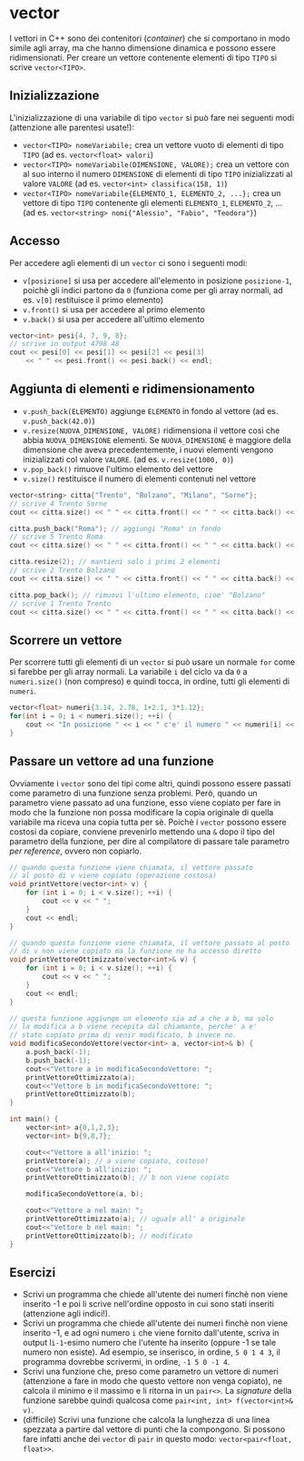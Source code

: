 # vector

I vettori in C++ sono dei contenitori (*container*) che si comportano in modo simile agli array, ma che hanno dimensione dinamica e possono essere ridimensionati. Per creare un vettore contenente elementi di tipo `TIPO` si scrive `vector<TIPO>`.

## Inizializzazione

L'inizializzazione di una variabile di tipo `vector` si può fare nei seguenti modi (attenzione alle parentesi usate!):
- `vector<TIPO> nomeVariabile;` crea un vettore vuoto di elementi di tipo `TIPO` (ad es. `vector<float> valori`)
- `vector<TIPO> nomeVariabile(DIMENSIONE, VALORE);` crea un vettore con al suo interno il numero `DIMENSIONE` di elementi di tipo `TIPO` inizializzati al valore `VALORE` (ad es. `vector<int> classifica(158, 1)`)
- `vector<TIPO> nomeVariabile{ELEMENTO_1, ELEMENTO_2, ...};` crea un vettore di tipo `TIPO` contenente gli elementi `ELEMENTO_1`, `ELEMENTO_2`, ... (ad es. `vector<string> nomi{"Alessio", "Fabio", "Teodora"}`)

## Accesso

Per accedere agli elementi di un `vector` ci sono i seguenti modi:
- `v[posizione]` si usa per accedere all'elemento in posizione `posizione-1`, poichè gli indici partono da `0` (funziona come per gli array normali, ad es. `v[0]` restituisce il primo elemento)
- `v.front()` si usa per accedere al primo elemento
- `v.back()` si usa per accedere all'ultimo elemento

```cpp
vector<int> pesi{4, 7, 9, 8};
// scrive in output 4798 48
cout << pesi[0] << pesi[1] << pesi[2] << pesi[3]
	<< " " << pesi.front() << pesi.back() << endl;
```

## Aggiunta di elementi e ridimensionamento

- `v.push_back(ELEMENTO)` aggiunge `ELEMENTO` in fondo al vettore (ad es. `v.push_back(42.0)`)
- `v.resize(NUOVA_DIMENSIONE, VALORE)` ridimensiona il vettore così che abbia `NUOVA_DIMENSIONE` elementi. Se `NUOVA_DIMENSIONE` è maggiore della dimensione che aveva precedentemente, i nuovi elementi vengono inizializzati col valore `VALORE`. (ad es. `v.resize(1000, 0)`)
- `v.pop_back()` rimuove l'ultimo elemento del vettore
- `v.size()` restituisce il numero di elementi contenuti nel vettore

```cpp
vector<string> citta{"Trento", "Bolzano", "Milano", "Sorne"};
// scrive 4 Trento Sorne
cout << citta.size() << " " << citta.front() << " " << citta.back() << endl;

citta.push_back("Roma"); // aggiungi "Roma" in fondo
// scrive 5 Trento Roma
cout << citta.size() << " " << citta.front() << " " << citta.back() << endl;

citta.resize(2); // mantieni solo i primi 2 elementi
// scrive 2 Trento Bolzano
cout << citta.size() << " " << citta.front() << " " << citta.back() << endl;

citta.pop_back(); // rimuovi l'ultimo elemento, cioe' "Bolzano"
// scrive 1 Trento Trento
cout << citta.size() << " " << citta.front() << " " << citta.back() << endl;
```

## Scorrere un vettore

Per scorrere tutti gli elementi di un `vector` si può usare un normale `for` come si farebbe per gli array normali. La variabile `i` del ciclo va da `0` a `numeri.size()` (non compreso) e quindi tocca, in ordine, tutti gli elementi di `numeri`.
```cpp
vector<float> numeri{3.14, 2.78, 1+2.1, 3*1.12};
for(int i = 0; i < numeri.size(); ++i) {
	cout << "In posizione " << i << " c'e' il numero " << numeri[i] << endl;
}
```

## Passare un vettore ad una funzione

Ovviamente i `vector` sono dei tipi come altri, quindi possono essere passati come parametro di una funzione senza problemi. Però, quando un parametro viene passato ad una funzione, esso viene copiato per fare in modo che la funzione non possa modificare la copia originale di quella variabile ma riceva una copia tutta per sè. Poichè i `vector` possono essere costosi da copiare, conviene prevenirlo mettendo una `&` dopo il tipo del parametro della funzione, per dire al compilatore di passare tale parametro *per reference*, ovvero non copiarlo.
```cpp
// quando questa funzione viene chiamata, il vettore passato
// al posto di v viene copiato (operazione costosa)
void printVettore(vector<int> v) {
	for (int i = 0; i < v.size(); ++i) {
		cout << v << " ";
	}
	cout << endl;
}

// quando questa funzione viene chiamata, il vettore passato al posto
// di v non viene copiato ma la funzione ne ha accesso diretto
void printVettoreOttimizzato(vector<int>& v) {
	for (int i = 0; i < v.size(); ++i) {
		cout << v << " ";
	}
	cout << endl;
}

// questa funzione aggiunge un elemento sia ad a che a b, ma solo
// la modifica a b viene recepita dal chiamante, perche' a e'
// stato copiato prima di venir modificato, b invece no.
void modificaSecondoVettore(vector<int> a, vector<int>& b) {
	a.push_back(-1);
	b.push_back(-1);
	cout<<"Vettore a in modificaSecondoVettore: ";
	printVettoreOttimizzato(a);
	cout<<"Vettore b in modificaSecondoVettore: ";
	printVettoreOttimizzato(b);
}

int main() {
	vector<int> a{0,1,2,3};
	vector<int> b{9,8,7};

	cout<<"Vettore a all'inizio: ";
	printVettore(a); // a viene copiato, costoso!
	cout<<"Vettore b all'inizio: ";
	printVettoreOttimizzato(b); // b non viene copiato

	modificaSecondoVettore(a, b);

	cout<<"Vettore a nel main: ";
	printVettoreOttimizzato(a); // uguale all' a originale
	cout<<"Vettore b nel main: ";
	printVettoreOttimizzato(b); // modificato
}
```

## Esercizi
- Scrivi un programma che chiede all'utente dei numeri finchè non viene inserito -1 e poi li scrive nell'ordine opposto in cui sono stati inseriti (attenzione agli indici!).
- Scrivi un programma che chiede all'utente dei numeri finchè non viene inserito -1, e ad ogni numero `i` che viene fornito dall'utente, scriva in output l`i-1`-esimo numero che l'utente ha inserito (oppure -1 se tale numero non esiste). Ad esempio, se inserisco, in ordine, `5 0 1 4 3`, il programma dovrebbe scrivermi, in ordine, `-1 5 0 -1 4`.
- Scrivi una funzione che, preso come parametro un vettore di numeri (attenzione a fare in modo che questo vettore non venga copiato), ne calcola il minimo e il massimo e li ritorna in un `pair<>`. La *signature* della funzione sarebbe quindi qualcosa come `pair<int, int> f(vector<int>& v)`.
- (difficile) Scrivi una funzione che calcola la lunghezza di una linea spezzata a partire dal vettore di punti che la compongono. Si possono fare infatti anche dei `vector` di `pair` in questo modo: `vector<pair<float, float>>`.
